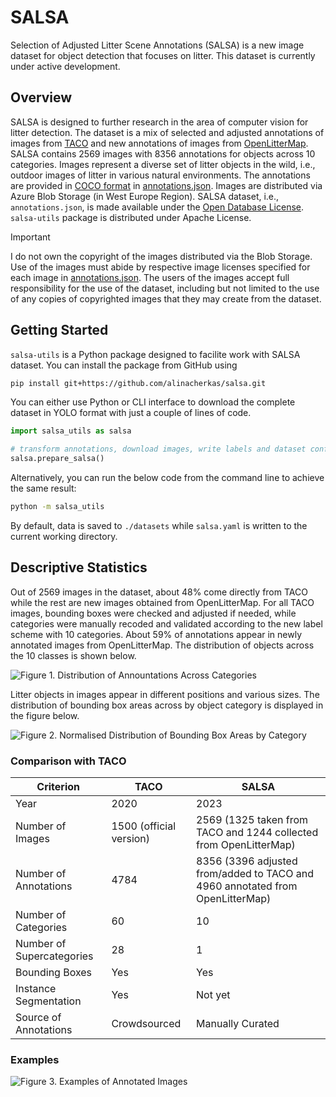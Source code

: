 # SALSA
Selection of Adjusted Litter Scene Annotations (SALSA) is a new image dataset for object detection that focuses on litter. This dataset is currently under active development.

## Overview

SALSA is designed to further research in the area of computer vision for litter detection. The dataset is a mix of selected and adjusted annotations of images from [TACO](http://tacodataset.org) and new annotations of images from [OpenLitterMap](https://openlittermap.com). SALSA contains 2569 images with 8356 annotations for objects across 10 categories. Images represent a diverse set of litter objects in the wild, i.e., outdoor images of litter in various natural environments. The annotations are provided in [COCO format](https://cocodataset.org/#format-data) in [annotations.json](./src/salsa_utils/data/annotations.json). Images are distributed via Azure Blob Storage (in West Europe Region). SALSA dataset, i.e., `annotations.json`, is made available under the [Open Database License](http://opendatacommons.org/licenses/odbl/1.0/). `salsa-utils` package is distributed under Apache License.

> [!IMPORTANT]  
>  I do not own the copyright of the images distributed via the Blob Storage. Use of the images must abide by respective image licenses specified for each image in [annotations.json](./src/salsa_utils/data/annotations.json). The users of the images accept full responsibility for the use of the dataset, including but not limited to the use of any copies of copyrighted images that they may create from the dataset.

## Getting Started

`salsa-utils` is a Python package designed to facilite work with SALSA dataset. You can install the package from GitHub using

```bash
pip install git+https://github.com/alinacherkas/salsa.git
```

You can either use Python or CLI interface to download the complete dataset in YOLO format with just a couple of lines of code.

```python
import salsa_utils as salsa

# transform annotations, download images, write labels and dataset config file all in one go
salsa.prepare_salsa()
```

Alternatively, you can run the below code from the command line to achieve the same result:

```bash
python -m salsa_utils
```

By default, data is saved to `./datasets` while `salsa.yaml` is written to the current working directory.

## Descriptive Statistics

Out of 2569 images in the dataset, about 48% come directly from TACO while the rest are new images obtained from OpenLitterMap. For all TACO images, bounding boxes were checked and adjusted if needed, while categories were manually recoded and validated according to the new label scheme with 10 categories. About 59% of annotations appear in newly annotated images from OpenLitterMap. The distribution of objects across the 10 classes is shown below.

![Figure 1. Distribution of Annountations Across Categories](https://github.com/alinacherkas/salsa/assets/51997505/cae06bd9-aec8-4e81-ad2f-afdca7a748aa)

Litter objects in images appear in different positions and various sizes. The distribution of bounding box areas across by object category is displayed in the figure below.

![Figure 2. Normalised Distribution of Bounding Box Areas by Category](https://github.com/alinacherkas/salsa/assets/51997505/ad74c5d0-5cc7-4cff-8ca3-8ef07e180c3c)


### Comparison with TACO

| Criterion | TACO  | SALSA |
| - | ------------- | ------------- |
|Year| 2020  | 2023  |
|Number of Images| 1500 (official version)  | 2569 (1325 taken from TACO and 1244 collected from OpenLitterMap)  |
|Number of Annotations|4784|8356 (3396 adjusted from/added to TACO and 4960 annotated from OpenLitterMap)|
|Number of Categories|60|10|
|Number of Supercategories|28|1|
|Bounding Boxes|Yes|Yes|
|Instance Segmentation|Yes|Not yet|
|Source of Annotations|Crowdsourced|Manually Curated|


### Examples

![Figure 3. Examples of Annotated Images](https://github.com/alinacherkas/salsa/assets/51997505/8705c8d8-78da-48fc-80ee-9ebd22f1b0d8)
